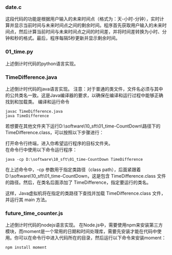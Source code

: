 ### date.c

这段代码的功能是根据用户输入的未来时间点（格式为：天-小时-分钟），实时计算并显示当前时间与未来时间点之间的剩余时间。程序首先获取用户输入的未来时间点，然后计算当前时间与未来时间点之间的时间差，并将时间差转换为小时、分钟和秒的格式。最后，程序每隔5秒更新并显示剩余时间。

### 01_time.py
上述倒计时代码的python语言实现。

### TimeDifference.java
上述倒计时代码的java语言实现。
注意：对于普通的类文件，文件名必须与其中的公共类名一致。这是Java编译器的要求，以确保在编译和运行过程中能够正确找到和加载类。
编译和运行命令
```
javac TimeDifference.java
java TimeDifference
```

若想要在其他文件夹下运行D:\software\10_sft\01_time-CountDown\路径下的TimeDifference.class，可以按照以下步骤进行：  

打开命令行终端，进入你希望运行程序的目标文件夹。  
在命令行中使用以下命令运行程序：  
```
java -cp D:\software\10_sft\01_time-CountDown TimeDifference
```
在上述命令中，-cp 参数用于指定类路径（class path），后面紧跟着 D:\software\10_sft\01_time-CountDown，这是包含 TimeDifference.class 文件的路径。然后，在类名后面添加了 TimeDifference，指定要运行的类名。  

这样，Java虚拟机将在指定的类路径下查找并加载 TimeDifference.class 文件，并运行其 main 方法。  

### future_time_counter.js
上述倒计时代码的nodejs语言实现。
在Node.js中，需要使用npm来安装第三方模块，而moment是一个常用的日期和时间处理库，需要先安装才能在代码中使用。你可以在命令行中进入代码所在的目录，然后运行以下命令来安装moment：  
```
npm install moment
```
